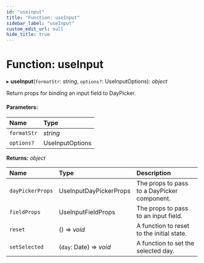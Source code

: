 ```yaml
---
id: "useinput"
title: "Function: useInput"
sidebar_label: "useInput"
custom_edit_url: null
hide_title: true
---
```


# Function: useInput

▸ **useInput**(`formatStr`: *string*, `options?`: UseInputOptions): *object*

Return props for binding an input field to DayPicker.

#### Parameters:

Name | Type |
:------ | :------ |
`formatStr` | *string* |
`options?` | UseInputOptions |

**Returns:** *object*

Name | Type | Description |
:------ | :------ | :------ |
`dayPickerProps` | UseInputDayPickerProps | The props to pass to a DayPicker component.   |
`fieldProps` | UseInputFieldProps | The props to pass to an input field.   |
`reset` | () => *void* | A function to reset to the initial state.   |
`setSelected` | (`day`: Date) => *void* | A function to set the selected day.   |
